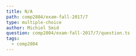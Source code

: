 ```yaml
---
title: N/A
path: comp2804/exam-fall-2017/7
type: multiple-choice
author: Michiel Smid
question: comp2804/exam-fall-2017/7/question.ts
tags:
  - comp2804
---
```

